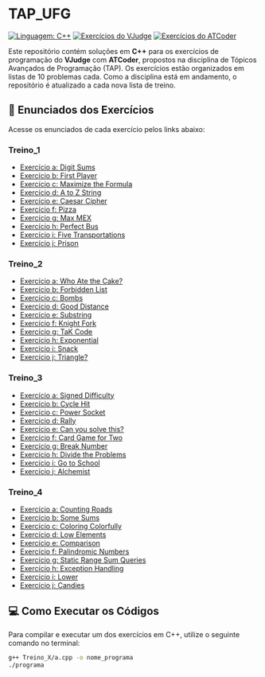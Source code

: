 # TAP_UFG

[![Linguagem: C++](https://img.shields.io/badge/language-C++-00599C)](https://isocpp.org/) [![Exercícios do VJudge](https://img.shields.io/badge/VJudge-Exercícios-brightgreen)](https://vjudge.net/) [![Exercícios do ATCoder](https://img.shields.io/badge/ATCoder-Exercícios-orange)](https://atcoder.jp/home)

Este repositório contém soluções em **C++** para os exercícios de programação do **VJudge** com **ATCoder**, propostos na disciplina de Tópicos Avançados de Programação (TAP). Os exercícios estão organizados em listas de 10 problemas cada. Como a disciplina está em andamento, o repositório é atualizado a cada nova lista de treino.

## 🔗 Enunciados dos Exercícios

Acesse os enunciados de cada exercício pelos links abaixo:

### Treino_1

- [Exercício a: Digit Sums](https://atcoder.jp/contests/abc101/tasks/abc101_b?lang=en)
- [Exercício b: First Player](https://atcoder.jp/contests/abc304/tasks/abc304_a?lang=en)
- [Exercício c: Maximize the Formula](https://atcoder.jp/contests/abc110/tasks/abc110_a?lang=en)
- [Exercício d: A to Z String](https://atcoder.jp/contests/abc053/tasks/abc053_b?lang=en)
- [Exercício e: Caesar Cipher](https://atcoder.jp/contests/abc232/tasks/abc232_b?lang=en)
- [Exercício f: Pizza](https://atcoder.jp/contests/abc238/tasks/abc238_b?lang=en)
- [Exercício g: Max MEX](https://atcoder.jp/contests/abc290/tasks/abc290_c?lang=en)
- [Exercício h: Perfect Bus](https://atcoder.jp/contests/abc339/tasks/abc339_c?lang=en)
- [Exercício i: Five Transportations](https://atcoder.jp/contests/abc123/tasks/abc123_c?lang=en)
- [Exercício j: Prison](https://atcoder.jp/contests/abc127/tasks/abc127_c?lang=en)

### Treino_2

- [Exercício a: Who Ate the Cake?](https://atcoder.jp/contests/abc355/tasks/abc355_a?lang=en)
- [Exercício b: Forbidden List](https://atcoder.jp/contests/abc170/tasks/abc170_c?lang=en)
- [Exercício c: Bombs](https://atcoder.jp/contests/abc295/tasks/abc295_b?lang=en)
- [Exercício d: Good Distance](https://atcoder.jp/contests/abc133/tasks/abc133_b?lang=en)
- [Exercício e: Substring](https://atcoder.jp/contests/abc177/tasks/abc177_b?lang=en)
- [Exercício f: Knight Fork](https://atcoder.jp/contests/abc239/tasks/abc239_c?lang=en)
- [Exercício g: TaK Code](https://atcoder.jp/contests/abc312/tasks/abc312_b?lang=en)
- [Exercício h: Exponential](https://atcoder.jp/contests/abc097/tasks/abc097_b?lang=en)
- [Exercício i: Snack](https://atcoder.jp/contests/abc148/tasks/abc148_c?lang=en)
- [Exercício j: Triangle?](https://atcoder.jp/contests/abc224/tasks/abc224_c?lang=en)

### Treino_3

- [Exercício a: Signed Difficulty](https://atcoder.jp/contests/abc216/tasks/abc216_a?lang=en)
- [Exercício b: Cycle Hit](https://atcoder.jp/contests/abc211/tasks/abc211_b?lang=en)
- [Exercício c: Power Socket](https://atcoder.jp/contests/abc139/tasks/abc139_b?lang=en)
- [Exercício d: Rally](https://atcoder.jp/contests/abc156/tasks/abc156_c?lang=en)
- [Exercício e: Can you solve this?](https://atcoder.jp/contests/abc121/tasks/abc121_b?lang=en)
- [Exercício f: Card Game for Two](https://atcoder.jp/contests/abs/tasks/abc088_b?lang=en)
- [Exercício g: Break Number](https://atcoder.jp/contests/abc068/tasks/abc068_b?lang=en)
- [Exercício h: Divide the Problems](https://atcoder.jp/contests/abc132/tasks/abc132_c?lang=en)
- [Exercício i: Go to School](https://atcoder.jp/contests/abc142/tasks/abc142_c?lang=en)
- [Exercício j: Alchemist](https://atcoder.jp/contests/abc138/tasks/abc138_c?lang=en)

### Treino_4

- [Exercício a: Counting Roads](https://atcoder.jp/contests/abc061/tasks/abc061_b)
- [Exercício b: Some Sums](https://atcoder.jp/contests/abs/tasks/abc083_b)
- [Exercício c: Coloring Colorfully](https://atcoder.jp/contests/abc124/tasks/abc124_c)
- [Exercício d: Low Elements](https://atcoder.jp/contests/abc152/tasks/abc152_c)
- [Exercício e: Comparison](https://atcoder.jp/contests/abc059/tasks/abc059_b)
- [Exercício f: Palindromic Numbers](https://atcoder.jp/contests/abc090/tasks/abc090_b)
- [Exercício g: Static Range Sum Queries](https://cses.fi/problemset/task/1646)
- [Exercício h: Exception Handling](https://atcoder.jp/contests/abc134/tasks/abc134_c)
- [Exercício i: Lower](https://atcoder.jp/contests/abc139/tasks/abc139_c)
- [Exercício j: Candies](https://atcoder.jp/contests/abc087/tasks/arc090_a)

## 💻 Como Executar os Códigos

Para compilar e executar um dos exercícios em C++, utilize o seguinte comando no terminal:

```bash
g++ Treino_X/a.cpp -o nome_programa
./programa
